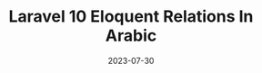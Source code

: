 ---
title: "Laravel 10 Eloquent Relations In Arabic"
date: 2023-07-30
draft: true
slug: "laravel10-eloquent-relationships-in-arabic"
cascade:
  showReadingTime: true
categories: ['Laravel']
tags: ['laravel10']
---